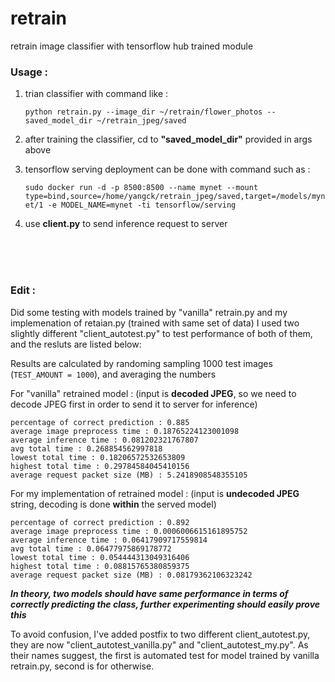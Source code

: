 # retrain
retrain image classifier with tensorflow hub trained module


### Usage : 

1. trian classifier with command like : <p>`python retrain.py --image_dir ~/retrain/flower_photos --saved_model_dir ~/retrain_jpeg/saved`


1. after training the classifier, cd to **"saved_model_dir"** provided in args above

1. tensorflow serving deployment can be done with command such as : <p>`sudo docker run -d -p 8500:8500 --name mynet --mount type=bind,source=/home/yangck/retrain_jpeg/saved,target=/models/mynet/1 -e MODEL_NAME=mynet -ti tensorflow/serving`

1. use **client.py** to send inference request to server

<br>
<br>
<br>

### Edit :

Did some testing with models trained by "vanilla" retrain.py and my implemenation of retaian.py (trained with same set of data)
I used two slightly different "client_autotest.py" to test performance of both of them, and the resluts are listed below:

  Results are calculated by randoming sampling 1000 test images (`TEST_AMOUNT = 1000`), and averaging the numbers

  For "vanilla" retrained model : (input is **decoded JPEG**, so we need to decode JPEG first in order to send it to server for inference)
  
    percentage of correct prediction : 0.885
    average image preprocess time : 0.18765224123001098
    average inference time : 0.081202321767807
    avg total time : 0.268854562997818
    lowest total time : 0.18206572532653809
    highest total time : 0.29784584045410156
    average request packet size (MB) : 5.2418908548355105
    
  For my implementation of retrained model : (input is **undecoded JPEG** string, decoding is done **within** the served model)
  
    percentage of correct prediction : 0.892
    average image preprocess time : 0.0006006615161895752
    average inference time : 0.06417909717559814
    avg total time : 0.06477975869178772
    lowest total time : 0.054444313049316406
    highest total time : 0.08815765380859375
    average request packet size (MB) : 0.08179362106323242


**_In theory, two models should have same performance in terms of correctly predicting the class, further experimenting should easily prove this_**
  
To avoid confusion, I've added postfix to two different client_autotest.py, they are now "client_autotest_vanilla.py" and "client_autotest_my.py".
As their names suggest, the first is automated test for model trained by vanilla retrain.py, second is for otherwise.
